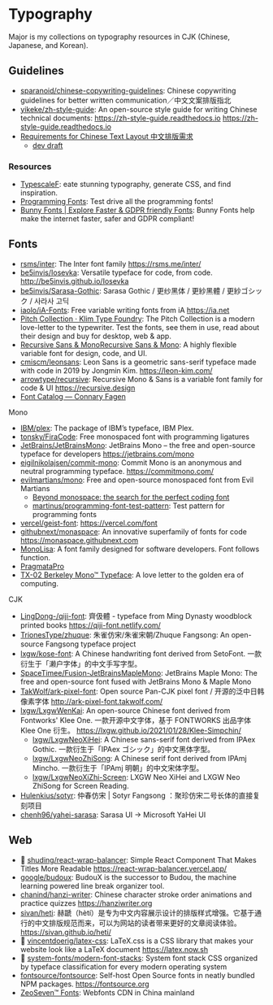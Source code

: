 # Typography

Major is my collections on typography resources in CJK (Chinese, Japanese, and Korean).

## Guidelines

- [sparanoid/chinese-copywriting-guidelines](https://github.com/sparanoid/chinese-copywriting-guidelines): Chinese copywriting guidelines for better written communication／中文文案排版指北
- [yikeke/zh-style-guide](https://github.com/yikeke/zh-style-guide): An open-source style guide for writing Chinese technical documents: https://zh-style-guide.readthedocs.io <https://zh-style-guide.readthedocs.io>
- [Requirements for Chinese Text Layout 中文排版需求](https://www.w3.org/TR/clreq/)
  - [dev draft](https://w3c.github.io/clreq/)

### Resources

- [TypescaleF](https://typescale.com/): eate stunning typography, generate CSS, and find inspiration.
- [Programming Fonts](https://www.programmingfonts.org/): Test drive all the programming fonts!
- [Bunny Fonts | Explore Faster & GDPR friendly Fonts](https://fonts.bunny.net/): Bunny Fonts help make the internet faster, safer and GDPR compliant!

## Fonts

- [rsms/inter](https://github.com/rsms/inter): The Inter font family <https://rsms.me/inter/>
- [be5invis/Iosevka](https://github.com/be5invis/Iosevka): Versatile typeface for code, from code. <http://be5invis.github.io/Iosevka>
- [be5invis/Sarasa-Gothic](https://github.com/be5invis/Sarasa-Gothic): Sarasa Gothic / 更纱黑体 / 更紗黑體 / 更紗ゴシック / 사라사 고딕
- [iaolo/iA-Fonts](https://github.com/iaolo/iA-Fonts): Free variable writing fonts from iA <https://ia.net>
- [Pitch Collection · Klim Type Foundry](https://klim.co.nz/collections/pitch/): The Pitch Collection is a modern love-letter to the typewriter. Test the fonts, see them in use, read about their design and buy for desktop, web & app.
- [Recursive Sans & MonoRecursive Sans & Mono](https://www.recursive.design/): A highly flexible variable font for design, code, and UI.
- [cmiscm/leonsans](https://github.com/cmiscm/leonsans): Leon Sans is a geometric sans-serif typeface made with code in 2019 by Jongmin Kim. <https://leon-kim.com/>
- [arrowtype/recursive](https://github.com/arrowtype/recursive): Recursive Mono & Sans is a variable font family for code & UI <https://recursive.design>
- [Font Catalog — Connary Fagen](https://connary.com/fonts/)

Mono

- [IBM/plex](https://github.com/IBM/plex): The package of IBM’s typeface, IBM Plex.
- [tonsky/FiraCode](https://github.com/tonsky/FiraCode): Free monospaced font with programming ligatures
- [JetBrains/JetBrainsMono](https://github.com/JetBrains/JetBrainsMono): JetBrains Mono – the free and open-source typeface for developers <https://jetbrains.com/mono>
- [eigilnikolajsen/commit-mono](https://github.com/eigilnikolajsen/commit-mono): Commit Mono is an anonymous and neutral programming typeface. <https://commitmono.com/>
- [evilmartians/mono](https://github.com/evilmartians/mono): Free and open-source monospaced font from Evil Martians
  - [Beyond monospace: the search for the perfect coding font](https://evilmartians.com/chronicles/beyond-monospace-the-search-for-the-perfect-coding-font)
  - [martinus/programming-font-test-pattern](https://github.com/martinus/programming-font-test-pattern): Test pattern for programming fonts
- [vercel/geist-font](https://github.com/vercel/geist-font): <https://vercel.com/font>
- [githubnext/monaspace](https://github.com/githubnext/monaspace): An innovative superfamily of fonts for code <https://monaspace.githubnext.com>
- [MonoLisa](https://www.monolisa.dev/): A font family designed for software developers. Font follows function.
- [PragmataPro](https://fsd.it/shop/fonts/pragmatapro/)
- [TX-02 Berkeley Mono™ Typeface](https://usgraphics.com/products/berkeley-mono): A love letter to the golden era of computing.

CJK

- [LingDong-/qiji-font](https://github.com/LingDong-/qiji-font): 齊伋體 - typeface from Ming Dynasty woodblock printed books <https://qiji-font.netlify.com/>
- [TrionesType/zhuque](https://github.com/TrionesType/zhuque): 朱雀仿宋/朱雀宋朝/Zhuque Fangsong: An open-source Fangsong typeface project
- [lxgw/kose-font](https://github.com/lxgw/kose-font): A Chinese handwriting font derived from SetoFont. 一款衍生于「濑户字体」的中文手写字型。
- [SpaceTimee/Fusion-JetBrainsMapleMono](https://github.com/SpaceTimee/Fusion-JetBrainsMapleMono): JetBrains Maple Mono: The free and open-source font fused with JetBrains Mono & Maple Mono
- [TakWolf/ark-pixel-font](https://github.com/TakWolf/ark-pixel-font): Open source Pan-CJK pixel font / 开源的泛中日韩像素字体 <http://ark-pixel-font.takwolf.com/>
- [lxgw/LxgwWenKai](https://github.com/lxgw/LxgwWenKai): An open-source Chinese font derived from Fontworks' Klee One. 一款开源中文字体，基于 FONTWORKS 出品字体 Klee One 衍生。 <https://lxgw.github.io/2021/01/28/Klee-Simpchin/>
  - [lxgw/LxgwNeoXiHei](https://github.com/lxgw/LxgwNeoXiHei): A Chinese sans-serif font derived from IPAex Gothic. 一款衍生于「IPAex ゴシック」的中文黑体字型。
  - [lxgw/LxgwNeoZhiSong](https://github.com/lxgw/LxgwNeoZhiSong): A Chinese serif font derived from IPAmj Mincho. 一款衍生于「IPAmj 明朝」的中文宋体字型。
  - [lxgw/LxgwNeoXiZhi-Screen](https://github.com/lxgw/LxgwNeoXiZhi-Screen): LXGW Neo XiHei and LXGW Neo ZhiSong for Screen Reading.
- [Hulenkius/sotyr](https://github.com/Hulenkius/sotyr): 仲春仿宋 | Sotyr Fangsong ：聚珍仿宋二号长体的直接复刻项目
- [chenh96/yahei-sarasa](https://github.com/chenh96/yahei-sarasa): Sarasa UI -> Microsoft YaHei UI

## Web

- 🌟 [shuding/react-wrap-balancer](https://github.com/shuding/react-wrap-balancer): Simple React Component That Makes Titles More Readable <https://react-wrap-balancer.vercel.app/>
- [google/budoux](https://github.com/google/budoux): BudouX is the successor to Budou, the machine learning powered line break organizer tool.
- [chanind/hanzi-writer](https://github.com/chanind/hanzi-writer): Chinese character stroke order animations and practice quizzes <https://hanziwriter.org>
- [sivan/heti](https://github.com/sivan/heti): 赫蹏（hètí）是专为中文内容展示设计的排版样式增强。它基于通行的中文排版规范而来，可以为网站的读者带来更好的文章阅读体验。 <https://sivan.github.io/heti/>
- 🌟 [vincentdoerig/latex-css](https://github.com/vincentdoerig/latex-css): LaTeX.css is a CSS library that makes your website look like a LaTeX document <https://latex.now.sh>
- 🌟 [system-fonts/modern-font-stacks](https://github.com/system-fonts/modern-font-stacks): System font stack CSS organized by typeface classification for every modern operating system
- [fontsource/fontsource](https://github.com/fontsource/fontsource): Self-host Open Source fonts in neatly bundled NPM packages. <https://fontsource.org>
- [ZeoSeven™ Fonts](https://fonts.zeoseven.com/): Webfonts CDN in China mainland
